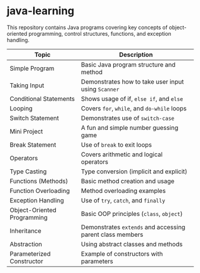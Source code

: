 # java-learning

This repository contains Java programs covering key concepts of object-oriented programming, control structures, functions, and exception handling. 



| Topic                          | Description                                                                 |
|-------------------------------|-----------------------------------------------------------------------------|
| Simple Program                 | Basic Java program structure and method                                     |
| Taking Input                  | Demonstrates how to take user input using `Scanner`                         |
| Conditional Statements         | Shows usage of if, `else if`, and `else`                                  |
| Looping                        | Covers `for`, `while`, and `do-while` loops                                 |
| Switch Statement               | Demonstrates use of `switch-case`                                           |
| Mini Project                   | A fun and simple number guessing game                                       |
| Break Statement                | Use of `break` to exit loops                                                |
| Operators                      | Covers arithmetic and logical operators                                     |
| Type Casting                   | Type conversion (implicit and explicit)                                     |
| Functions (Methods)            | Basic method creation and usage                                             |
| Function Overloading           | Method overloading examples                                                 |
| Exception Handling             | Use of `try`, `catch`, and `finally`                                        |
| Object-Oriented Programming    | Basic OOP principles (`class`, `object`)                                    |
| Inheritance                    | Demonstrates `extends` and accessing parent class members                   |
| Abstraction                    | Using abstract classes and methods                                          |
| Parameterized Constructor      | Example of constructors with parameters                                     |

